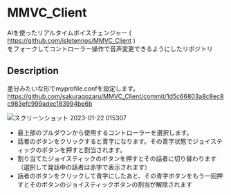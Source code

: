 MMVC_Client
====

AIを使ったリアルタイムボイスチェンジャー ( https://github.com/isletennos/MMVC_Client )  
をフォークしてコントローラー操作で音声変更できるようにしたリポジトリ

## Description
差分みたいな形でmyprofile.confを設定します。  
https://github.com/sakuragozaru/MMVC_Client/commit/1d5c66803a8c8ec8c983efc999adec183994be6b  

![スクリーンショット 2023-01-22 015307](https://user-images.githubusercontent.com/77018668/213877799-5e933b03-b114-4caa-92b6-46a7888ee09d.png)
* 最上部のプルダウンから使用するコントローラーを選択します。
* 話者のボタンをクリックすると青字になります。その青字状態でジョイスティックのボタンを押すと割当されます。
* 割り当てたジョイスティックのボタンを押すとその話者に切り替わります（選択して発話中の話者は赤字で表示されます）
* 話者のボタンをクリックして青字にしたあと、その青字ボタンをもう一回押すとそのボタンのジョイスティックボタンの割当が解除されます
